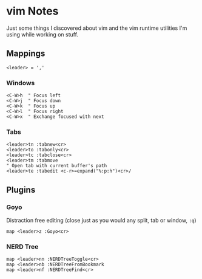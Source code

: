 # vim Notes

Just some things I discovered about vim and the vim runtime utilities I'm using while working on stuff.

## Mappings
```VimL
<leader> = ','
```

### Windows
```VimL
<C-W>h  " Focus left
<C-W>j  " Focus down
<C-W>k  " Focus up
<C-W>l  " Focus right
<C-W>x  " Exchange focused with next
```

### Tabs
```VimL
<leader>tn :tabnew<cr>
<leader>to :tabonly<cr>
<leader>tc :tabclose<cr>
<leader>tm :tabmove
" Open tab with current buffer's path
<leader>te :tabedit <c-r>=expand("%:p:h")<cr>/
```

## Plugins

### Goyo
Distraction free editing (close just as you would any split, tab or window, ``:q``)
```VimL
map <leader>z :Goyo<cr>
```

### NERD Tree
```VimL
map <leader>nn :NERDTreeToggle<cr>
map <leader>nb :NERDTreeFromBookmark
map <leader>nf :NERDTreeFind<cr>
```

